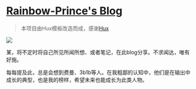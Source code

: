 # [Rainbow-Prince's Blog](https://rainbow-prince.github.io/)

> 本项目由Hux模板改造而成，感谢[Hux](https://huangxuan.me/)


![](https://th.bing.com/th/id/R.d34494630ded789964af70a33ab64880?rik=aoOwTtk44cDuzQ&riu=http%3a%2f%2fimage.sciencenet.cn%2falbum%2f201611%2f25%2f110901sblxsss96ovxb0xr.jpg&ehk=N0uyt9g3eIBXKUs4MoihUgBmMQ8x93uftCrLk%2bQlEsI%3d&risl=&pid=ImgRaw&r=0)

某，将不定时将自己所见所闻所想、或者笔记，在此blog分享。不求闻达，唯有好施。

每每提及此，总是会想到费曼、3b1b等人。在我粗鄙的认知中，他们是在输出中成长的典型，也是我的榜样，希望未来也能成长为此类人物。

